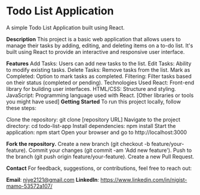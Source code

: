 # Todo List Application
A simple Todo List Application built using React.

**Description**
This project is a basic web application that allows users to manage their tasks by adding, editing, and deleting items on a to-do list. It's built using React to provide an interactive and responsive user interface.

**Features**
Add Tasks: Users can add new tasks to the list.
Edit Tasks: Ability to modify existing tasks.
Delete Tasks: Remove tasks from the list.
Mark as Completed: Option to mark tasks as completed.
Filtering: Filter tasks based on their status (completed or pending).
Technologies Used
React: Front-end library for building user interfaces.
HTML/CSS: Structure and styling.
JavaScript: Programming language used with React.
[Other libraries or tools you might have used]
**Getting Started**
To run this project locally, follow these steps:

Clone the repository: git clone [repository URL]
Navigate to the project directory: cd todo-list-app
Install dependencies: npm install
Start the application: npm start
Open your browser and go to http://localhost:3000

**Fork the repository.**
Create a new branch (git checkout -b feature/your-feature).
Commit your changes (git commit -am 'Add new feature').
Push to the branch (git push origin feature/your-feature).
Create a new Pull Request.

**Contact**
For feedback, suggestions, or contributions, feel free to reach out:

**Email**: niye2121@gmail.com
**LinkedIn**: https://www.linkedin.com/in/nigist-mamo-53572a107/